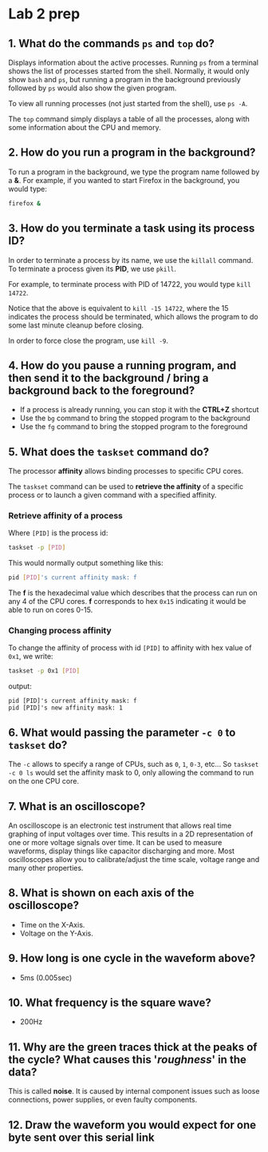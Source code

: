 # Lab 2 prep

## 1. What do the commands `ps` and `top` do?

Displays information about the active processes.
Running `ps` from a terminal shows the list of processes started from the shell.
Normally, it would only show `bash` and `ps`, but running a program in the background previously followed by `ps` would also show the given program.

To view all running processes (not just started from the shell), use `ps -A`.

The `top` command simply displays a table of all the processes, along with some information about the CPU and memory.

## 2. How do you run a program in the background?

To run a program in the background, we type the program name followed by a **&**.
For example, if you wanted to start Firefox in the background, you would type:
```bash
firefox &
```


## 3. How do you terminate a task using its process ID?

In order to terminate a process by its name, we use the `killall` command.
To terminate a process given its **PID**, we use `pkill`.

For example, to terminate process with PID of 14722, you would type `kill 14722`.

Notice that the above is equivalent to `kill -15 14722`, where the 15 indicates the process should be terminated, which allows the program to do some last minute cleanup before closing.

In order to force close the program, use `kill -9`.

## 4. How do you pause a running program, and then send it to the background / bring a background back to the foreground?

 * If a process is already running, you can stop it with the **CTRL+Z** shortcut
 * Use the `bg` command to bring the stopped program to the background
 * Use the `fg` command to bring the stopped program to the foreground

## 5. What does the **`taskset`** command do?

The processor **affinity** allows binding processes to specific CPU cores.

The `taskset` command can be used to **retrieve the affinity** of a specific process or to launch a given command with a specified affinity.

### Retrieve affinity of a process

Where `[PID]` is the process id:
```bash
taskset -p [PID]
```
This would normally output something like this:
```bash
pid [PID]'s current affinity mask: f
```
The **f** is the hexadecimal value which describes that the process can run on any 4 of the CPU cores. **f** corresponds to hex `0x15` indicating it would be able to run on cores 0-15.

### Changing process affinity

To change the affinity of process with id `[PID]` to affinity with hex value of `0x1`, we write:

```bash
taskset -p 0x1 [PID]
```
output:
```
pid [PID]'s current affinity mask: f
pid [PID]'s new affinity mask: 1
```

## 6. What would passing the parameter `-c 0` to `taskset` do?

The `-c` allows to specify a range of CPUs, such as `0`, `1`, `0-3`, etc...
So `taskset -c 0 ls` would set the affinity mask to 0, only allowing the command to run on the one CPU core.

## 7. What is an oscilloscope?

An oscilloscope is an electronic test instrument that allows real time graphing of input voltages over time. This results in a 2D representation of one or more voltage signals over time. It can be used to measure waveforms, display things like capacitor discharging and more. Most oscilloscopes allow you to calibrate/adjust the time scale, voltage range and many other properties.

## 8. What is shown on each axis of the oscilloscope?

 * Time on the X-Axis.
 * Voltage on the Y-Axis.

## 9. How long is one cycle in the waveform above?

 * 5ms (0.005sec)

## 10. What frequency is the square wave?

 * 200Hz

## 11. Why are the green traces thick at the peaks of the cycle? What causes this '*roughness*' in the data?

This is called **noise**. It is caused by internal component issues such as loose connections, power supplies, or even faulty components.

## 12. Draw the waveform you would expect for one byte sent over this serial link


